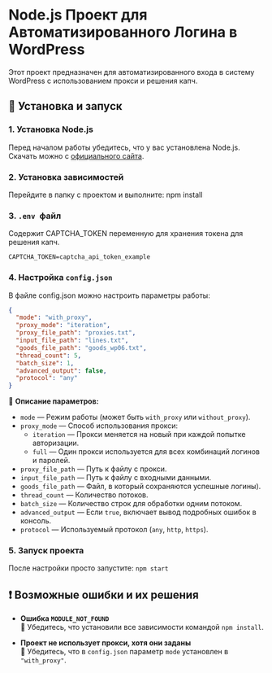 # Node.js Проект для Автоматизированного Логина в WordPress

Этот проект предназначен для автоматизированного входа в систему WordPress с использованием прокси и решения капч.

## 🔧 Установка и запуск

### 1. Установка Node.js
Перед началом работы убедитесь, что у вас установлена Node.js.  
Скачать можно с [официального сайта](https://nodejs.org/).

### 2. Установка зависимостей
Перейдите в папку с проектом и выполните:
npm install

### 3. `.env `файл

Содержит CAPTCHA_TOKEN переменную для хранения токена для решения капч.

```
CAPTCHA_TOKEN=captcha_api_token_example
```

### 4. Настройка `config.json`

В файле config.json можно настроить параметры работы:

``` json
{
  "mode": "with_proxy",
  "proxy_mode": "iteration",
  "proxy_file_path": "proxies.txt",
  "input_file_path": "lines.txt",
  "goods_file_path": "goods_wp06.txt",
  "thread_count": 5,
  "batch_size": 1,
  "advanced_output": false,
  "protocol": "any"
}

```

📌 **Описание параметров:**

*   `mode` — Режим работы (может быть `with_proxy` или `without_proxy`).
*   `proxy_mode` — Способ использования прокси:
    *   `iteration` — Прокси меняется на новый при каждой попытке авторизации.
    *   `full` — Один прокси используется для всех комбинаций логинов и паролей.
*   `proxy_file_path` — Путь к файлу с прокси.
*   `input_file_path` — Путь к файлу с входными данными.
*   `goods_file_path` — Файл, в который сохраняются успешные логины).
*   `thread_count` — Количество потоков.
*   `batch_size` — Количество строк для обработки одним потоком.
*   `advanced_output` — Если `true`, включает вывод подробных ошибок в консоль.
*   `protocol` — Используемый протокол (`any`, `http`, `https`).

### 5. Запуск проекта
После настройки просто запустите: `npm start`

## ❗ Возможные ошибки и их решения
*   **Ошибка `MODULE_NOT_FOUND`**  
    🔹 Убедитесь, что установили все зависимости командой `npm install`.

*   **Проект не использует прокси, хотя они заданы**  
    🔹 Убедитесь, что в `config.json` параметр `mode` установлен в `"with_proxy"`.